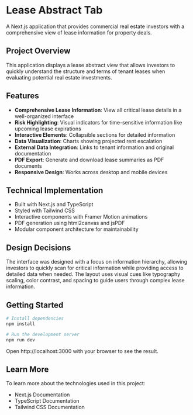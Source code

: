 # Lease Abstract Tab

A Next.js application that provides commercial real estate investors with a comprehensive view of lease information for property deals.

## Project Overview

This application displays a lease abstract view that allows investors to quickly understand the structure and terms of tenant leases when evaluating potential real estate investments.

## Features

- **Comprehensive Lease Information**: View all critical lease details in a well-organized interface
- **Risk Highlighting**: Visual indicators for time-sensitive information like upcoming lease expirations
- **Interactive Elements**: Collapsible sections for detailed information
- **Data Visualization**: Charts showing projected rent escalation
- **External Data Integration**: Links to tenant information and original documentation
- **PDF Export**: Generate and download lease summaries as PDF documents
- **Responsive Design**: Works across desktop and mobile devices

## Technical Implementation

- Built with Next.js and TypeScript
- Styled with Tailwind CSS
- Interactive components with Framer Motion animations
- PDF generation using html2canvas and jsPDF
- Modular component architecture for maintainability

## Design Decisions

The interface was designed with a focus on information hierarchy, allowing investors to quickly scan for critical information while providing access to detailed data when needed. The layout uses visual cues like typography scaling, color contrast, and spacing to guide users through complex lease information.

## Getting Started

```bash
# Install dependencies
npm install

# Run the development server
npm run dev
```

Open http://localhost:3000 with your browser to see the result.

## Learn More

To learn more about the technologies used in this project:

- Next.js Documentation
- TypeScript Documentation
- Tailwind CSS Documentation

